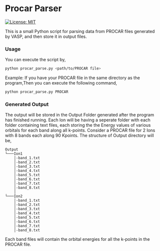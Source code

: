 # Procar Parser
[![License: MIT](https://img.shields.io/badge/License-MIT-yellow.svg)](https://opensource.org/licenses/MIT)


This is a small Python script for parsing data from PROCAR files generated by VASP, and then store it in output files.

### Usage
You can execute the script by,

```Bash
python procar_parse.py <path/to/PROCAR file>
```

Example: If you have your PROCAR file in the same directory as the program,Then you can execute the following command,
```Bash 
python procar_parse.py PROCAR
```

### Generated Output
The output will be stored in the Output Folder generated after the program has finished running. Each Ion will be having a
seperate folder with each folder containing text files, each storing the the Energy values of various orbitals for each band
along all k-points.
Consider a PROCAR file for 2 Ions with 8 bands each along 90 Kpoints.
The structure of Output directory will be,
```
Output
└───Ion1
    │-band_1.txt
    │-band_2.txt
    │-band_3.txt
    │-band_4.txt
    │-band_5.txt
    │-band_6.txt
    │-band_7.txt
    │-band_8.txt
    │
└───Ion2
    │-band_1.txt
    │-band_2.txt
    │-band_3.txt
    │-band_4.txt
    │-band_5.txt
    │-band_6.txt
    │-band_7.txt
    │-band_8.txt
```

Each band files will contain the orbital energies for all the k-points in the PROCAR file.
